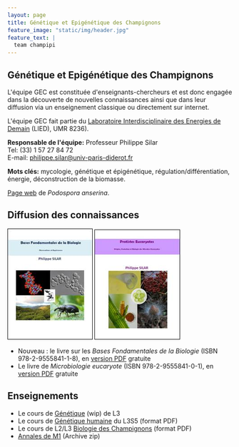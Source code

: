 ```yaml
---
layout: page
title: Génétique et Epigénétique des Champignons
feature_image: "static/img/header.jpg"
feature_text: |
  team champipi
---
```


## Génétique et Epigénétique des Champignons

L'équipe GEC est constituée d'enseignants-chercheurs et est donc engagée dans la découverte de nouvelles connaissances ainsi que dans leur diffusion via un enseignement classique ou directement sur internet.

L'équipe GEC fait partie du [Laboratoire Interdisciplinaire des Energies de Demain](http://www.lied-pieri.univ-paris-diderot.fr/) (LIED), UMR 8236).

**Responsable de l'équipe:**
Professeur Philippe Silar<br>
Tel: (33) 1 57 27 84 72<br>
E-mail: [philippe.silar@univ-paris-diderot.fr](mailto:philippe.silar@univ-paris-diderot.fr)

**Mots clés:** mycologie, génétique et épigénétique, régulation/différentiation, énergie, déconstruction de la biomasse.

[Page web](http://podospora.i2bc.paris-saclay.fr/) de _Podospora anserina_.

## Diffusion des connaissances

![Bases Fondamentales de la Biologie](static/img/bfb.jpg)
![Microbiologie eucaryote](static/img/pe.jpg)

- Nouveau : le livre sur les _Bases Fondamentales de la Biologie_ (ISBN 978-2-9555841-1-8), en [version PDF](https://hal.archives-ouvertes.fr/hal-01401263) gratuite
- Le livre de _Microbiologie eucaryote_ (ISBN 978-2-9555841-0-1), en [version PDF](https://hal.archives-ouvertes.fr/hal-01263138) gratuite

## Enseignements

- Le cours de [Génétique](http://gec.sdv.univ-paris-diderot.fr/genetique/licence.html) (wip) de L3
- Le cours de [Génétique humaine](http://gec.sdv.univ-paris-diderot.fr/GenetCoursL3S5genethumaine.pdf) du L3S5 (format PDF)
- Le cours de L2/L3 [Biologie des Champignons](http://gec.sdv.univ-paris-diderot.fr/coursL2myco.pdf) (format PDF)
- [Annales de M1](http://gec.sdv.univ-paris-diderot.fr/examenmicrobioeuc.zip) (Archive zip)
